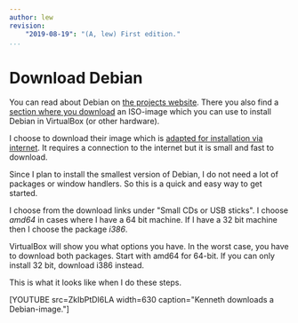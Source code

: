 ```yaml
---
author: lew
revision:
    "2019-08-19": "(A, lew) First edition."
...
```

Download Debian
=======================

You can read about Debian on [the projects website](https://www.debian.org/). There you also find a [section where you download](https://www.debian.org/distrib/) an ISO-image which you can use to install Debian in VirtualBox (or other hardware).

I choose to download their image which is [adapted for installation via internet](https://www.debian.org/distrib/netinst). It requires a connection to the internet but it is small and fast to download.

Since I plan to install the smallest version of Debian, I do not need a lot of packages or window handlers. So this is a quick and easy way to get started.

I choose from the download links under "Small CDs or USB sticks". I choose *amd64* in cases where I have a 64 bit machine. If I have a 32 bit machine then I choose the package *i386*.

VirtualBox will show you what options you have. In the worst case, you have to download both packages. Start with amd64 for 64-bit. If you can only install 32 bit, download i386 instead.

This is what it looks like when I do these steps.

[YOUTUBE src=ZkIbPtDI6LA width=630 caption="Kenneth downloads a Debian-image."]
